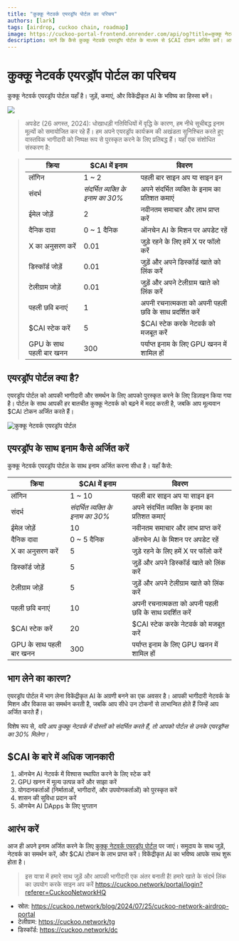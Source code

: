 ```yaml
---
title: "कुक्कू नेटवर्क एयरड्रॉप पोर्टल का परिचय"
authors: [lark]
tags: [airdrop, cuckoo chain, roadmap]
image: https://cuckoo-portal-frontend.onrender.com/api/og?title=कुक्कू नेटवर्क एयरड्रॉप पोर्टल का परिचय
description: जानें कि कैसे कुक्कू नेटवर्क एयरड्रॉप पोर्टल के माध्यम से $CAI टोकन अर्जित करें। आज ही विकेंद्रीकृत AI का समर्थन करें और लाभ उठाएं!
---
```


# कुक्कू नेटवर्क एयरड्रॉप पोर्टल का परिचय

कुक्कू नेटवर्क एयरड्रॉप पोर्टल यहाँ है। जुड़ें, कमाएं, और विकेंद्रीकृत AI के भविष्य का हिस्सा बनें।

![](https://cuckoo-network.b-cdn.net/2024-07-25-cuckoo-network-airdrop-portal.webp)

> अपडेट (26 अगस्त, 2024): धोखाधड़ी गतिविधियों में वृद्धि के कारण, हम नीचे सूचीबद्ध इनाम मूल्यों को समायोजित कर रहे हैं। हम अपने एयरड्रॉप कार्यक्रम की अखंडता सुनिश्चित करते हुए वास्तविक भागीदारी को निष्पक्ष रूप से पुरस्कृत करने के लिए प्रतिबद्ध हैं। यहाँ एक संशोधित संस्करण है:

> | क्रिया                  | $CAI में इनाम            | विवरण                                        |
> | ---------------------- | -------------------------- | ---------------------------------------------- |
> | लॉगिन                  | 1 ~ 2                      | पहली बार साइन अप या साइन इन                  |
> | संदर्भ                  | _संदर्भित व्यक्ति के इनाम का 30%_ | अपने संदर्भित व्यक्ति के इनाम का प्रतिशत कमाएं    |
> | ईमेल जोड़ें              | 2                          | नवीनतम समाचार और लाभ प्राप्त करें               |
> | दैनिक दावा              | 0 ~ 1 दैनिक                | ऑनचेन AI के मिशन पर अपडेट रहें      |
> | X का अनुसरण करें        | 0.01                       | जुड़े रहने के लिए हमें X पर फॉलो करें               |
> | डिस्कॉर्ड जोड़ें         | 0.01                       | जुड़ें और अपने डिस्कॉर्ड खाते को लिंक करें             |
> | टेलीग्राम जोड़ें         | 0.01                       | जुड़ें और अपने टेलीग्राम खाते को लिंक करें            |
> | पहली छवि बनाएं           | 1                          | अपनी रचनात्मकता को अपनी पहली छवि के साथ प्रदर्शित करें |
> | $CAI स्टेक करें          | 5                          | $CAI स्टेक करके नेटवर्क को मजबूत करें         |
> | GPU के साथ पहली बार खनन | 300                        | पर्याप्त इनाम के लिए GPU खनन में शामिल हों   |

## एयरड्रॉप पोर्टल क्या है?

एयरड्रॉप पोर्टल को आपकी भागीदारी और समर्थन के लिए आपको पुरस्कृत करने के लिए डिज़ाइन किया गया है। पोर्टल के साथ आपकी हर बातचीत कुक्कू नेटवर्क को बढ़ने में मदद करती है, जबकि आप मूल्यवान $CAI टोकन अर्जित करते हैं।

![कुक्कू नेटवर्क एयरड्रॉप पोर्टल](https://cuckoo-network.b-cdn.net/airdrop-portal.webp "कुक्कू नेटवर्क एयरड्रॉप पोर्टल")

## एयरड्रॉप के साथ इनाम कैसे अर्जित करें

कुक्कू नेटवर्क एयरड्रॉप पोर्टल के साथ इनाम अर्जित करना सीधा है। यहाँ कैसे:

| क्रिया                  | $CAI में इनाम            | विवरण                                        |
| ---------------------- | -------------------------- | ---------------------------------------------- |
| लॉगिन                  | 1 ~ 10                     | पहली बार साइन अप या साइन इन                  |
| संदर्भ                  | _संदर्भित व्यक्ति के इनाम का 30%_ | अपने संदर्भित व्यक्ति के इनाम का प्रतिशत कमाएं    |
| ईमेल जोड़ें              | 10                         | नवीनतम समाचार और लाभ प्राप्त करें               |
| दैनिक दावा              | 0 ~ 5 दैनिक                | ऑनचेन AI के मिशन पर अपडेट रहें      |
| X का अनुसरण करें        | 5                          | जुड़े रहने के लिए हमें X पर फॉलो करें               |
| डिस्कॉर्ड जोड़ें         | 5                          | जुड़ें और अपने डिस्कॉर्ड खाते को लिंक करें             |
| टेलीग्राम जोड़ें         | 5                          | जुड़ें और अपने टेलीग्राम खाते को लिंक करें            |
| पहली छवि बनाएं           | 10                         | अपनी रचनात्मकता को अपनी पहली छवि के साथ प्रदर्शित करें |
| $CAI स्टेक करें          | 20                         | $CAI स्टेक करके नेटवर्क को मजबूत करें         |
| GPU के साथ पहली बार खनन | 300                        | पर्याप्त इनाम के लिए GPU खनन में शामिल हों   |

## भाग लेने का कारण?

एयरड्रॉप पोर्टल में भाग लेना विकेंद्रीकृत AI के अग्रणी बनने का एक अवसर है। आपकी भागीदारी नेटवर्क के मिशन और विकास का समर्थन करती है, जबकि आप सीधे उन टोकनों से लाभान्वित होते हैं जिन्हें आप अर्जित करते हैं।

विशेष रूप से, _यदि आप कुक्कू नेटवर्क में दोस्तों को संदर्भित करते हैं, तो आपको पोर्टल से उनके एयरड्रॉप्स का 30% मिलेगा।_

## $CAI के बारे में अधिक जानकारी

1. ऑनचेन AI नेटवर्क में विश्वास स्थापित करने के लिए स्टेक करें
2. GPU खनन में मूल्य उत्पन्न करें और साझा करें
3. योगदानकर्ताओं (निर्माताओं, भागीदारों, और उपयोगकर्ताओं) को पुरस्कृत करें
4. शासन की सुविधा प्रदान करें
5. ऑनचेन AI DApps के लिए भुगतान

## आरंभ करें

आज ही अपने इनाम अर्जित करने के लिए [कुक्कू नेटवर्क एयरड्रॉप पोर्टल](https://cuckoo.network/portal/airdrop) पर जाएं। समुदाय के साथ जुड़ें, नेटवर्क का समर्थन करें, और $CAI टोकन के लाभ प्राप्त करें। विकेंद्रीकृत AI का भविष्य आपके साथ शुरू होता है।

> इस यात्रा में हमारे साथ जुड़ें और आपकी भागीदारी एक अंतर बनाती है! हमारे खाते के संदर्भ लिंक का उपयोग करके साइन अप करें https://cuckoo.network/portal/login?referer=CuckooNetworkHQ

- स्रोत: https://cuckoo.network/blog/2024/07/25/cuckoo-network-airdrop-portal
- टेलीग्राम: https://cuckoo.network/tg
- डिस्कॉर्ड: https://cuckoo.network/dc
